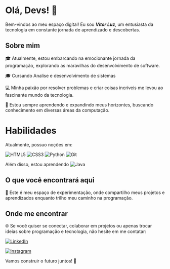 # Olá, Devs! 👋

Bem-vindos ao meu espaço digital! Eu sou **_Vitor Luz_**, um entusiasta da tecnologia em constante jornada de aprendizado e descobertas.

## Sobre mim

🎓 Atualmente, estou embarcando na emocionante jornada da programação, explorando as maravilhas do desenvolvimento de software.

🎓 Cursando Analise e desenvolvimento de sistemas

💻 Minha paixão por resolver problemas e criar coisas incríveis me levou ao fascinante mundo da tecnologia.

🌱 Estou sempre aprendendo e expandindo meus horizontes, buscando conhecimento em diversas áreas da computação.

# Habilidades

Atualmente, possuo noções em:

![HTML5](https://img.shields.io/badge/HTML5-E34F26?style=for-the-badge&logo=html5&logoColor=white)
![CSS3](https://img.shields.io/badge/CSS3-1572B6?style=for-the-badge&logo=css3&logoColor=white)
![Python](https://img.shields.io/badge/python-3670A0?style=for-the-badge&logo=python&logoColor=ffdd54)
![Git](https://img.shields.io/badge/GIT-E44C30?style=for-the-badge&logo=git&logoColor=white)

Além disso, estou aprendendo ![Java](https://img.shields.io/badge/java-%23ED8B00.svg?style=for-the-badge&logo=openjdk&logoColor=white)


## O que você encontrará aqui

🚀 Este é meu espaço de experimentação, onde compartilho meus projetos e aprendizados enquanto trilho meu caminho na programação.

## Onde me encontrar

🌐 Se você quiser se conectar, colaborar em projetos ou apenas trocar ideias sobre programação e tecnologia, não hesite em me contatar:

[![LinkedIn](https://img.shields.io/badge/LinkedIn-0077B5?style=for-the-badge&logo=linkedin&logoColor=white)](https://www.linkedin.com/in/vitor-antonio-pereira-luz-092363184/)

[![Instagram](https://img.shields.io/badge/-Instagram-%23E4405F?style=for-the-badge&logo=instagram&logoColor=white)](https://www.instagram.com/_vitor.luz_/)

Vamos construir o futuro juntos! 🌟




<!---
Kuchir0/Kuchir0 is a ✨ special ✨ repository because its `README.md` (this file) appears on your GitHub profile.
You can click the Preview link to take a look at your changes.
--->
